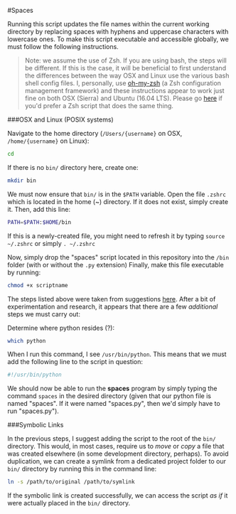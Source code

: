 #Spaces

Running this script updates the file names within the current working directory by replacing spaces with hyphens and uppercase characters with lowercase ones. To make this script executable and accessible globally, we must follow the following instructions.

> Note: we assume the use of Zsh. If you are using bash, the steps will be different. If this is the case, it will be beneficial to first understand the differences between the way OSX and Linux use the various bash shell config files. I, personally, use [oh-my-zsh](https://github.com/robbyrussell/oh-my-zsh) (a Zsh configuration management framework) and these instructions appear to work just fine on both OSX (Sierra) and Ubuntu (16.04 LTS). Please go [here](https://github.com/jeffreysbrother/zspaces) if you'd prefer a Zsh script that does the same thing.

###OSX and Linux (POSIX systems)

Navigate to the home directory (`/Users/{username}` on OSX, `/home/{username}` on Linux):

```bash
cd
```

If there is no `bin/` directory here, create one:

```bash
mkdir bin
```

We must now ensure that `bin/` is in the `$PATH` variable. Open the file `.zshrc` which is located in the home (~) directory. If it does not exist, simply create it. Then, add this line:

```bash
PATH=$PATH:$HOME/bin
```

If this is a newly-created file, you might need to refresh it by typing `source ~/.zshrc` or simply `. ~/.zshrc`

Now, simply drop the "spaces" script located in this repository into the `/bin` folder (with or without the `.py` extension) Finally, make this file executable by running:

```bash
chmod +x scriptname
```

The steps listed above were taken from suggestions [here](https://shapeshed.com/using-custom-shell-scripts-on-osx-or-linux/). After a bit of experimentation and research, it appears that there are a few *additional* steps we must carry out:

Determine where python resides (?):

```bash
which python
```

When I run this command, I see `/usr/bin/python`. This means that we must add the following line to the script in question:

```bash
#!/usr/bin/python
```

We should now be able to run the **spaces** program by simply typing the command `spaces` in the desired directory (given that our python file is named "spaces". If it were named "spaces.py", then we'd simply have to run "spaces.py").

###Symbolic Links

In the previous steps, I suggest adding the script to the root of the `bin/` directory. This would, in most cases, require us to *move* or *copy* a file that was created elsewhere (in some development directory, perhaps). To avoid duplication, we can create a symlink from a dedicated project folder to our `bin/` directory by running this in the command line:

```bash
ln -s /path/to/original /path/to/symlink
```

If the symbolic link is created successfully, we can access the script *as if* it were actually placed in the `bin/` directory.
